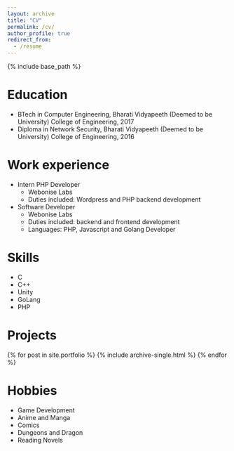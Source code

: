 ```yaml
---
layout: archive
title: "CV"
permalink: /cv/
author_profile: true
redirect_from:
  - /resume
---
```


{% include base_path %}

Education
======
* BTech in Computer Engineering, Bharati Vidyapeeth (Deemed to be University) College of Engineering, 2017
* Diploma in Network Security, Bharati Vidyapeeth (Deemed to be University) College of Engineering, 2016

Work experience
======
* Intern PHP Developer
  * Webonise Labs
  * Duties included: Wordpress and PHP backend development
* Software Developer
  * Webonise Labs
  * Duties included: backend and frontend development
  * Languages: PHP, Javascript and Golang Developer
  
Skills
======
* C
* C++
* Unity
* GoLang
* PHP

Projects
======
{% for post in site.portfolio %}
  {% include archive-single.html %}
{% endfor %}

Hobbies
======
* Game Development
*	Anime and Manga
*	Comics
*	Dungeons and Dragon
*	Reading Novels

